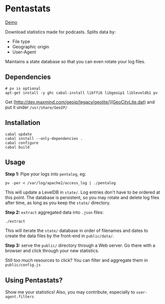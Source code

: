 # Pentastats

[Demo](http://astro.github.io/pentastats/)

Download statistics made for podcasts. Splits data by:

* File type
* Geographic origin
* User-Agent

Maintains a state database so that you can even rotate your log files.


## Dependencies

	# pv is optional
    apt-get install -y ghc cabal-install libffi6 libgeoip1 libleveldb1 pv

Get [http://dev.maxmind.com/geoip/legacy/geolite/](GeoCityLite.dat)
and put it under `/usr/share/GeoIP/`


## Installation

```
cabal update
cabal install --only-dependencies .
cabal configure
cabal build
```


## Usage

**Step 1:** Pipe your logs into `pentalog`, eg:
```
pv -per < /var/log/apache2/access_log | ./pentalog
```

This will update a LevelDB in `state/`. Log entries don't have to be
ordered at this point. The database is persistent, so you may rotate
and delete log files after time, as long as you keep the `state/`
directory.


**Step 2:** `extract` aggregated data into `.json` files:
```
./extract
```

This will iterate the `state/` database in order of filenames and
dates to create the data files by the front-end in `public/data/`.


**Step 3:** serve the `public/` directory through a Web server. Go there
 with a browser and click through your new statistics.

Still too much resources to click? You can filter and aggregate them
in `public/config.js`

## Using Pentastats?

Show me your statistics! Also, you may contribute, especially to
`user-agent.filters`
